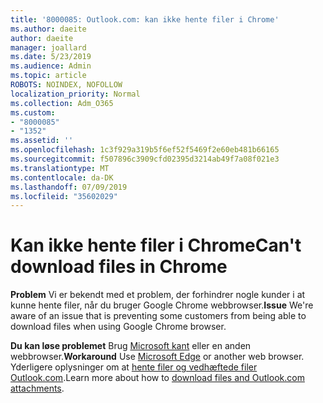 ```yaml
---
title: '8000085: Outlook.com: kan ikke hente filer i Chrome'
ms.author: daeite
author: daeite
manager: joallard
ms.date: 5/23/2019
ms.audience: Admin
ms.topic: article
ROBOTS: NOINDEX, NOFOLLOW
localization_priority: Normal
ms.collection: Adm_O365
ms.custom:
- "8000085"
- "1352"
ms.assetid: ''
ms.openlocfilehash: 1c3f929a319b5f6ef52f5469f2e60eb481b66165
ms.sourcegitcommit: f507896c3909cfd02395d3214ab49f7a08f021e3
ms.translationtype: MT
ms.contentlocale: da-DK
ms.lasthandoff: 07/09/2019
ms.locfileid: "35602029"
---
```

# <a name="cant-download-files-in-chrome"></a><span data-ttu-id="f6541-102">Kan ikke hente filer i Chrome</span><span class="sxs-lookup"><span data-stu-id="f6541-102">Can't download files in Chrome</span></span>

<span data-ttu-id="f6541-103">**Problem** Vi er bekendt med et problem, der forhindrer nogle kunder i at kunne hente filer, når du bruger Google Chrome webbrowser.</span><span class="sxs-lookup"><span data-stu-id="f6541-103">**Issue** We're aware of an issue that is preventing some customers from being able to download files when using Google Chrome browser.</span></span> 

<span data-ttu-id="f6541-104">**Du kan løse problemet** Brug [Microsoft kant](https://www.microsoft.com/en-gb/windows/microsoft-edge) eller en anden webbrowser.</span><span class="sxs-lookup"><span data-stu-id="f6541-104">**Workaround** Use [Microsoft Edge](https://www.microsoft.com/en-gb/windows/microsoft-edge) or another web browser.</span></span>
<span data-ttu-id="f6541-105">Yderligere oplysninger om at [hente filer og vedhæftede filer Outlook.com](https://support.office.com/article/8d7c1ea7-4e5f-44ce-bb6e-c5fcc92ba9ab?wt.mc_id=Office_Outlook_com_Alchemy).</span><span class="sxs-lookup"><span data-stu-id="f6541-105">Learn more about how to [download files and Outlook.com attachments](https://support.office.com/article/8d7c1ea7-4e5f-44ce-bb6e-c5fcc92ba9ab?wt.mc_id=Office_Outlook_com_Alchemy).</span></span>

